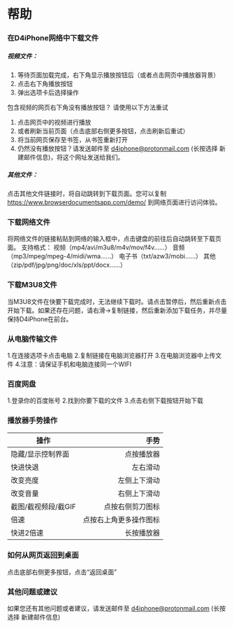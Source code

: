 <!-- ---
title: 帮助
date: 2022-04-23 15:00:00
---
<!--当前最新版本为v1.0.0，请及时更新版本。[检查更新](https://apps.apple.com/cn/app/id1506569683)-->

# 帮助
### 在D4iPhone网络中下载文件

##### 视频文件：
1. 等待页面加载完成，右下角显示播放按钮后（或者点击网页中播放器背景）
2. 点击右下角播放按钮
3. 弹出选项卡后选择操作

包含视频的网页右下角没有播放按钮？
请使用以下方法重试
1. 点击网页中的视频进行播放
2. 或者刷新当前页面（点击底部右侧更多按钮，点击刷新后重试）
3. 将当前网页保存至书签，从书签重新打开
4. 仍然没有播放按钮？请发送邮件至 [d4iphone@protonmail.com](mailto:d4iphone@protonmail.com) (长按选择 新建邮件信息)，将这个网址发送给我们。

##### 其他文件：
点击其他文件链接时，将自动跳转到下载页面。您可以复制
https://www.browserdocumentsapp.com/demo/
到网络页面进行访问体验。

### 下载网络文件
将网络文件的链接粘贴到网络的输入框中，点击键盘的前往后自动跳转至下载页面。
支持格式：
视频（mp4/avi/m3u8/m4v/mov/f4v......）
音频（mp3/mpeg/mpeg-4/midi/wma......）
电子书（txt/azw3/mobi......）
其他（zip/pdf/jpg/png/doc/xls/ppt/docx......）

### 下载M3U8文件
当M3U8文件在快要下载完成时，无法继续下载时。请点击暂停后，然后重新点击开始下载。如果还存在问题，请右滑->复制链接，然后重新添加下载任务，并尽量保持D4iPhone在前台。

### 从电脑传输文件

1.在连接选项卡点击电脑
2.复制链接在电脑浏览器打开
3.在电脑浏览器中上传文件
4.注意：请保证手机和电脑连接同一个WIFI

### 百度网盘

1.登录你的百度账号
2.找到你要下载的文件
3.点击右侧下载按钮开始下载

### 播放器手势操作

| 操作         | 手势 |
| --------     | -----: |
| 隐藏/显示控制界面     | 点按播放器 |
| 快进快退     | 左右滑动 |
| 改变亮度     | 左侧上下滑动 |
| 改变音量     | 右侧上下滑动 |
| 截图/截视频段/截GIF     | 点按右侧剪刀图标 |
| 倍速     | 点按右上角更多操作图标 |
| 快进2倍速     | 长按播放器 |
                    
### 如何从网页返回到桌面

点击底部右侧更多按钮，点击“返回桌面”

### 其他问题或建议

如果您还有其他问题或者建议，请发送邮件至 [d4iphone@protonmail.com](mailto:d4iphone@protonmail.com) (长按选择 新建邮件信息)
